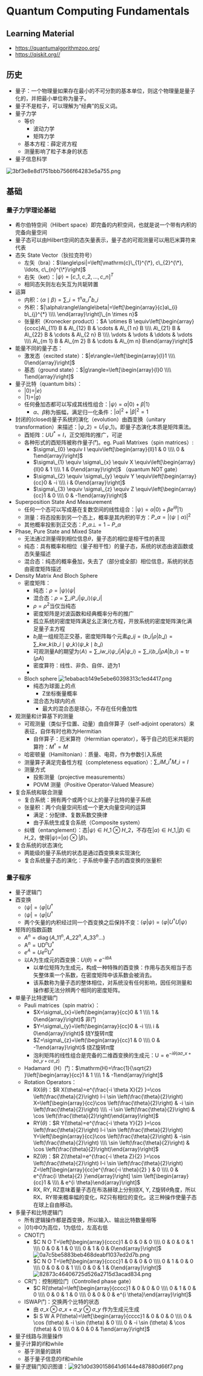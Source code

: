 # Quantum Computing Fundamentals


<!--more-->

## Learning Material
- https://quantumalgorithmzoo.org/
- https://qiskit.org//


## 历史
- 量子：一个物理量如果存在最小的不可分割的基本单位，则这个物理量是量子化的，并把最小单位称为量子。
- 量子不是粒子，可以理解为“经典”的反义词。
- 量子力学
	- 等价
		- 波动力学
		- 矩阵力学
	- 基本方程：薛定谔方程
	- 测量影响了粒子本身的状态
- 量子信息科学

![3bf3e8e8d1751bbb7566f64283e5a755.png](../../_resources/44d0ebf582164cf2bbba45fee2b9dcbc.png)

## 基础
### 量子力学理论基础
- 希尔伯特空间（Hilbert space）即完备的内积空间，也就是说一个带有内积的完备向量空间
- 量子态可以由Hilbert空间的态矢量表示，量子态的可观测量可以用厄米算符来代表
- 态矢 State Vector（狄拉克符号）
	- 左矢（bra）：$\langle\psi|=\left[\mathrm{c}\_{1}^{\*}, c\_{2}^{\*}, \ldots, c\_{n}^{\*}\right]$
	- 右矢（ket）：$|\psi\rangle=\left[c\_{1}, c\_{2}, \ldots, c\_{n}\right]^{T}$
	- 相同态矢则左右矢互为共轭转置
- 运算
	- 内积：$\langle\alpha \mid \beta\rangle=\sum\_{i=1}^{n} a\_{i}^{*} b\_{i}$
	- 外积：$|\alpha\rangle\langle\beta|=\left[\begin{array}{c}a\_{i} b\_{j}^{*} \\\\ \end{array}\right]\_{n \times n}$
	- 张量积（Kronecker product）：$A \otimes B \equiv\left[\begin{array}{cccc}A\_{11} B & A\_{12} B & \cdots & A\_{1 n} B \\\\ A\_{21} B & A\_{22} B & \cdots & A\_{2 n} B \\\\ \vdots & \vdots & \ddots & \vdots \\\\ A\_{m 1} B & A\_{m 2} B & \cdots & A\_{m n} B\end{array}\right]$
- 能量不同的量子态：
	- 激发态（excited state）：$|e\rangle=\left[\begin{array}{l}1 \\\\ 0\end{array}\right]$
	- 基态（ground state）：$|g\rangle=\left[\begin{array}{l}0 \\\\ 1\end{array}\right]$
- 量子比特（quantum bits）：
	- $|0\rangle = |e\rangle$
	- $|1\rangle = |g\rangle$
	- 任何叠加态都可以写成其线性组合：$|\psi\rangle=\alpha|0\rangle+\beta|1\rangle$
		- $\alpha$、$\beta$称为振幅，满足归一化条件：$|\alpha|^{2}+|\beta|^{2}=1$
- 封闭的(closed)量子系统的演化（evolution）由酉变换（unitary transformation）来描述：$\left|\psi\_{2}\right\rangle=U\left|\psi\_{1}\right\rangle$。即量子态演化本质是矩阵乘法。
	- 酉矩阵：$U U^{*}=I$，正交矩阵的推广，可逆
	- 各种形式的酉矩阵被称作量子门。eg. Puali Matrixes（spin matrices）:
		- $\sigma\_{0} \equiv I \equiv\left[\begin{array}{ll}1 & 0 \\\\ 0 & 1\end{array}\right]$
		- $\sigma\_{1} \equiv \sigma\_{x} \equiv X \equiv\left[\begin{array}{ll}0 & 1 \\\\ 1 & 0\end{array}\right]$ （quantum NOT gate）
		- $\sigma\_{2} \equiv \sigma\_{y} \equiv Y \equiv\left[\begin{array}{cc}0 & -i \\\\ i & 0\end{array}\right]$
		- $\sigma\_{3} \equiv \sigma\_{z} \equiv Z \equiv\left[\begin{array}{cc}1 & 0 \\\\ 0 & -1\end{array}\right]$
- Superposition State And Measurement
	- 任何一个态可以写成基在复数空间的线性组合：$|\psi\rangle=\alpha|0\rangle+\beta e^{i \theta}|1\rangle$
	- 测量：将态投影到另一个态上，概率是其内积的平方：$P\_{\alpha}=|\langle\psi \mid \alpha\rangle|^{2}$
	- 其他概率投影到正交态：$P\_{\alpha \perp}=1-P\_{\alpha}$
- Phase, Pure State and Mixed State
	- 无法通过测量得到相位信息$\theta$，量子态的相位是相干性的表现
	- 纯态：具有概率和相位（量子相干性）的量子态，系统的状态由波函数或态矢量描述
	- 混合态：纯态的概率叠加，失去了（部分或全部）相位信息，系统的状态由密度矩阵描述
- Density Matrix And Bloch Sphere
	- 密度矩阵：
		- 纯态：$\rho=|\psi\rangle\langle\psi|$
		- 混合态：$\rho=\sum\_{i} P\_{i}\left|\psi\_{i}\right\rangle\left\langle\psi\_{i}\right|$
		- $\rho = \rho^2$当仅当纯态
		- 密度矩阵是对波函数和经典概率分布的推广
		- 孤立系统的密度矩阵满足幺正演化方程，开放系统的密度矩阵演化满足量子主方程
		- $b_i$是一组规范正交基，密度矩阵每个元素$\varrho\_{i j}=\left\langle b\_{i}|\rho| b\_{j}\right\rangle=\sum\_{k} w\_{k}\left\langle b\_{i} \mid \psi\_{k}\right\rangle\left\langle\psi\_{k} \mid b\_{j}\right\rangle$
		- 可观测量A的期望为$\langle A\rangle=\sum\_{i} w\_{i}\left\langle\psi\_{i}|A| \psi\_{i}\right\rangle=\sum\_{i}\left\langle b\_{i}|\rho A| b\_{i}\right\rangle=\operatorname{tr}(\rho A)$
		- 密度算符：线性、非负、自伴、迹为1
		- 
	- Bloch sphere ![1ebabacb149e5ebe60398313c1ed4417.png](../../_resources/29b2976731b145e3ba04838a3987cc8b.png)
		- 纯态为球面上的点
			- Z坐标衡量概率
		- 混合态为球内的点
			- 最大的混合态是球心，不存在任何叠加性
- 观测量和计算基下的测量
	- 可观测量（类似于位置、动量）由自伴算子（self-adjoint operators）来表征，自伴有时也称为Hermitian
		- 自伴算子：厄米算符（Hermitian operator），等于自己的厄米共轭的算符：$M^{\dagger}=M$
	- 哈密顿量（Hamiltonian）：质量、电荷，作为参数引入系统
	- 测量算子满足完备性方程（completeness equation）：$\sum\_{i} M\_{i}^{\dagger} M\_{i}=I$
	- 测量方式
		- 投影测量（projective measurements）
		- POVM 测量（Positive Operator-Valued Measure）
- 复合系统和联合测量
	- 复合系统：拥有两个或两个以上的量子比特的量子系统
	- 张量积：两个向量空间形成一个更大向量空间的运算
		- 满足：分配律、复数系数交换律
		- 由子系统生成复合系统（Composite system）
	- 纠缠（entanglement）：态$|\psi\rangle \in H\_{1} \otimes H\_{2}$，不存在$|\alpha\rangle \in H\_{1},|\beta\rangle \in H\_{2}$，使得$|\psi\rangle=|\alpha\rangle \otimes|\beta\rangle$。
- 复合系统的状态演化
	- 两能级的量子系统的状态是通过酉变换来实现演化
	- 复合系统量子态的演化：子系统中量子态的酉变换的张量积

### 量子程序
- 量子逻辑门
- 酉变换
	- $\langle\psi|=\left\langle\varphi\right| U ^{\dagger}$
	- $\langle\psi|=\left\langle\varphi\right| U ^{\dagger}$
	- 两个矢量的内积经过同一个酉变换之后保持不变：$\langle\varphi|\psi\rangle=\langle\varphi|U ^{\dagger}U| \psi\rangle$
- 矩阵的指数函数
	- $A^{n}=\operatorname{diag}\left(A\_{11}^{n}, A\_{22}^{n}, A\_{33}^{n} \ldots\right)$
	- $\mathrm{A}^{n}=\mathrm{UD}^{n} \mathrm{U}^{\dagger}$
	- $e^A=Ue^DU^\dagger$
	- 以A为生成元的酉变换：$U(\theta)=e^{-i\theta A}$
		- 以单位矩阵为生成元，构成一种特殊的酉变换：作用与态矢相当于态矢整体乘一个系数，在密度矩阵中该系数会被消去。
		- 该系数称为量子态的整体相位，对系统没有任何影响，因任何测量和操作都无法分辨两个相同的密度矩阵。
- 单量子比特逻辑门
	- Pauli matrices（spin matrix）：
		- $X=\sigma\_{x}=\left(\begin{array}{cc}0 & 1 \\\\ 1 & 0\end{array}\right)$ 非门
		- $Y=\sigma\_{y}=\left(\begin{array}{cc}0 & -i \\\\ i & 0\end{array}\right)$ 绕Y旋转$\pi$度
		- $Z=\sigma\_{z}=\left(\begin{array}{cc}1 & 0 \\\\ 0 & -1\end{array}\right)$ 绕Z旋转$\pi$度
		- 泡利矩阵的线性组合是完备的二维酉变换的生成元：$\mathrm{U}=\mathrm{e}^{-i \theta\left(a \sigma\_{x}+b \sigma\_{y}+c \sigma\_{z}\right)}$
	- Hadamard（H）门：$\mathrm{H}=\frac{1}{\sqrt{2} }\left[\begin{array}{cc}1 & 1 \\\\ 1 & -1\end{array}\right]$
	- Rotation Operators：
		- RX($\theta$)：$R X(\theta)=e^{\frac{-i \theta X}{2} }=\cos \left(\frac{\theta}{2}\right) I-i \sin \left(\frac{\theta}{2}\right) X=\left[\begin{array}{cc}\cos \left(\frac{\theta}{2}\right) & -i \sin \left(\frac{\theta}{2}\right) \\\\ -i \sin \left(\frac{\theta}{2}\right) & \cos \left(\frac{\theta}{2}\right)\end{array}\right]$
		- RY($\theta$)：$R Y(\theta)=e^{\frac{-i \theta Y}{2} }=\cos \left(\frac{\theta}{2}\right) I-i \sin \left(\frac{\theta}{2}\right) Y=\left[\begin{array}{cc}\cos \left(\frac{\theta}{2}\right) & -\sin \left(\frac{\theta}{2}\right) \\\\ \sin \left(\frac{\theta}{2}\right) & \cos \left(\frac{\theta}{2}\right)\end{array}\right]$
		- RZ($\theta$)：$R Z(\theta)=e^{\frac{-i \theta Z}{2} }=\cos \left(\frac{\theta}{2}\right) I-i \sin \left(\frac{\theta}{2}\right) Z=\left[\begin{array}{cc}e^{\frac{-i \theta}{2} } & 0 \\\\ 0 & e^{\frac{i \theta}{2} }\end{array}\right] \sim \left[\begin{array}{cc}1 & \\\\ & e^{i \theta}\end{array}\right]$
		- RX, RY, RZ意味着量子态在布洛赫球上分别绕X, Y, Z旋转$\theta$角度，所以RX、RY带来概率幅的变化，RZ只有相位的变化。这三种操作使量子态在球上自由移动。
- 多量子和比特逻辑门
	- 所有逻辑操作都是酉变换，所以输入、输出比特数量相等
	- $|01\rangle$中0为高位，1为低位，左高右低
	- CNOT门 
		- $C N O T=\left[\begin{array}{cccc}1 & 0 & 0 & 0 \\\\ 0 & 0 & 0 & 1 \\\\ 0 & 0 & 1 & 0 \\\\ 0 & 1 & 0 & 0\end{array}\right]$ ![0a7c5be5883beb468deabf1037ed2d7b.png](../../_resources/89401fef998f43a4bfe19f3175c5fe22.png)
		- $C N O T=\left[\begin{array}{cccc}1 & 0 & 0 & 0 \\\\ 0 & 1 & 0 & 0 \\\\ 0 & 0 & 0 & 1 \\\\ 0 & 0 & 1 & 0\end{array}\right]$ ![82873c46406725d526a2715d3acad834.png](../../_resources/9105b64524c64f99a41269e286f414e8.png)
	- CR门：控制相位门（Controlled phase gate）
		- $C R(\theta)=\left[\begin{array}{cccc}1 & 0 & 0 & 0 \\\\ 0 & 1 & 0 & 0 \\\\ 0 & 0 & 1 & 0 \\\\ 0 & 0 & 0 & e^{i \theta}\end{array}\right]$
	- ISWAP门：交换两个比特的状态
		- 由 $\sigma\_{x} \otimes \sigma\_{x}+\sigma\_{y} \otimes \sigma\_{y}$ 作为生成元生成
		- $i S W A P(\theta)=\left[\begin{array}{cccc}1 & 0 & 0 & 0 \\\\ 0 & \cos (\theta) & -i \sin (\theta) & 0 \\\\ 0 & -i \sin (\theta) & \cos (\theta) & 0 \\\\ 0 & 0 & 0 & 1\end{array}\right]$
- 量子线路与测量操作
- 量子计算的if和while
	- 基于测量的跳转
	- 基于量子信息的if和while
- 量子逻辑门知识图谱：![921d0d390158641d6144e487880d66f7.png](../../_resources/054c05e24c854fd89f4b2771b32caa7c.png)

